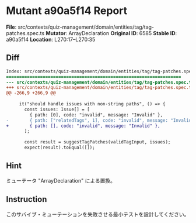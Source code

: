 # Mutant a90a5f14 Report

**File**: src/contexts/quiz-management/domain/entities/tag/tag-patches.spec.ts
**Mutator**: ArrayDeclaration
**Original ID**: 6585
**Stable ID**: a90a5f14
**Location**: L270:17–L270:35

## Diff

```diff
Index: src/contexts/quiz-management/domain/entities/tag/tag-patches.spec.ts
===================================================================
--- src/contexts/quiz-management/domain/entities/tag/tag-patches.spec.ts	original
+++ src/contexts/quiz-management/domain/entities/tag/tag-patches.spec.ts	mutated #6585
@@ -266,9 +266,9 @@
 
     it("should handle issues with non-string paths", () => {
       const issues: Issue[] = [
         { path: [0], code: "invalid", message: "Invalid" },
-        { path: ["relatedTags", 1], code: "invalid", message: "Invalid" },
+        { path: [], code: "invalid", message: "Invalid" },
       ];
 
       const result = suggestTagPatches(validTagInput, issues);
       expect(result).toEqual([]);
```

## Hint

ミューテータ "ArrayDeclaration" による置換。

## Instruction

このサバイブ・ミューテーションを失敗させる最小テストを設計してください。
